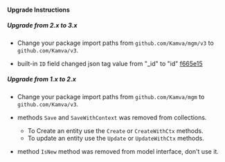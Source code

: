 #### Upgrade Instructions

##### Upgrade from 2.x to 3.x
* Change your package import paths from `github.com/Kamva/mgm/v3` 
to `github.com/Kamva/v3`.

- built-in `ID` field changed json tag value from "_id" to "id" [f665e15](https://github.com/Kamva/mgm/commit/f665e1592cdac43fb7fd00b1427a91590f14a9ff)  
 
##### Upgrade from 1.x to 2.x
* Change your package import paths from `github.com/Kamva/mgm` 
to `github.com/Kamva/v3`.

* methods `Save` and `SaveWithContext` was removed from collections.
    * To Create an entity use the `Create` or `CreateWithCtx` methods.
    * To update an entity use the `Update` or `UpdateWithCtx` methods.

* method `IsNew` method was removed from model interface,
 don't use it.


  